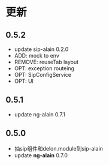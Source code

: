 
# 更新

## 0.5.2

* update sip-alain 0.2.0
* ADD: mock to env
* REMOVE: reuseTab layout
* OPT: exception routeing
* OPT: SipConfigService
* OPT: UI

## 0.5.1

* update ng-alain 0.7.1

## 0.5.0

* 抽sip组件和delon.module到sip-alain
* update **ng-alain**  0.7.0
